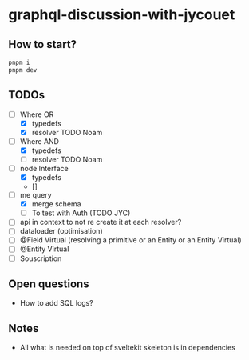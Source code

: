 # graphql-discussion-with-jycouet

## How to start?

```bash
pnpm i
pnpm dev
```

## TODOs

- [ ] Where OR
  - [x] typedefs
  - [x] resolver TODO Noam
- [ ] Where AND
  - [x] typedefs
  - [ ] resolver TODO Noam
- [ ] node Interface
  - [x] typedefs
  - []
- [ ] me query
  - [x] merge schema
  - [ ] To test with Auth (TODO JYC)
- [ ] api in context to not re create it at each resolver?
- [ ] dataloader (optimisation)
- [ ] @Field Virtual (resolving a primitive or an Entity or an Entity Virtual)
- [ ] @Entity Virtual
- [ ] Souscription

## Open questions

- How to add SQL logs?

## Notes

- All what is needed on top of sveltekit skeleton is in dependencies
